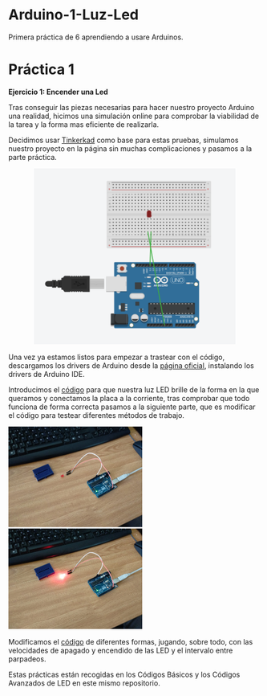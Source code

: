 # Arduino-1-Luz-Led
Primera práctica de 6 aprendiendo a usare  Arduinos.

# Práctica 1

<b>Ejercicio 1: Encender una Led</b>

Tras conseguir las piezas necesarias para hacer nuestro proyecto Arduino una realidad, hicimos una simulación online para comprobar la viabilidad de la tarea y la forma mas eficiente de realizarla.

Decidimos usar <a href="https://www.tinkercad.com/">Tinkerkad</a> como base para estas pruebas, simulamos nuestro proyecto en la página sin muchas complicaciones y pasamos a la parte práctica.

<center>
    <img src="https://raw.githubusercontent.com/Pachecards/Arduino-1-Luz-Led/master/ArduinoUnoEx1Circuit.png" height = 350 weight = 350>
</center>

Una vez ya estamos listos para empezar a trastear con el código, descargamos los drivers de Arduino desde la <a href="https://www.arduino.cc/">página oficial</a>, instalando los drivers de Arduino IDE.

Introducimos el <a href="https://github.com/Pachecards/Arduino-1-Luz-Led/blob/master/C%C3%B3digo%20de%20Prueba/">código</a> para que nuestra luz LED brille de la forma en la que queramos y conectamos la placa a la corriente, tras comprobar que todo funciona de forma correcta pasamos a la siguiente parte, que es modificar el código para testear diferentes métodos de trabajo.

<left>
    <img src="https://raw.githubusercontent.com/Pachecards/Arduino-1-Luz-Led/master/ArduinoUnoEx1Off.jpeg" height = 200 weight = 200 padding = 2px>
</left>

<right>
    <img src="https://raw.githubusercontent.com/Pachecards/Arduino-1-Luz-Led/master/ArduinoUnoEx1On.jpeg" height = 200 weight = 200 padding = 2px>
</right>

Modificamos el <a href="https://github.com/Pachecards/Arduino-1-Luz-Led/blob/master/C%C3%B3digo%20Modificado">código</a> de diferentes formas, jugando, sobre todo, con las velocidades de apagado y encendido de las LED y el intervalo entre parpadeos.

Estas prácticas están recogidas en los Códigos Básicos y los Códigos Avanzados de LED en este mismo repositorio.

